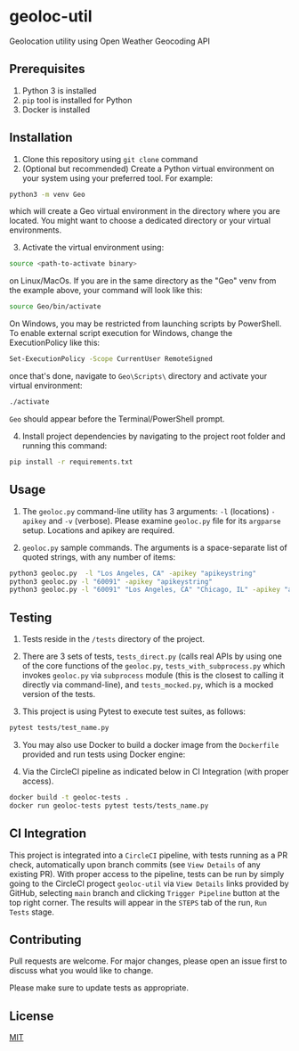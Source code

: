 # geoloc-util

Geolocation utility using Open Weather Geocoding API

## Prerequisites
1. Python 3 is installed
2. `pip` tool is installed for Python
3. Docker is installed


## Installation

1. Clone this repository using `git clone` command
2. (Optional but recommended) Create a Python virtual environment on your system using your preferred tool. For example:
```bash
python3 -m venv Geo
```
which will create a Geo virtual environment in the directory where you are located. You might want to choose a dedicated directory or your virtual environments.

3. Activate the virtual environment using:
```bash
source <path-to-activate binary>
```
on Linux/MacOs. If you are in the same directory as the "Geo" venv from the example above, your command will look like this:
```bash
source Geo/bin/activate
```
On Windows, you may be restricted from launching scripts by PowerShell. To enable external script execution for Windows, change the ExecutionPolicy like this:
```bash
Set-ExecutionPolicy -Scope CurrentUser RemoteSigned
```
once that's done, navigate to `Geo\Scripts\` directory and activate your virtual environment:
```bash
./activate
```
`Geo` should appear before the Terminal/PowerShell prompt.

4. Install project dependencies by navigating to the project root folder and running this command:
```bash
pip install -r requirements.txt
```




## Usage
1. The `geoloc.py` command-line utility has 3 arguments: `-l` (locations) `-apikey` and `-v` (verbose). Please examine `geoloc.py` file for  its `argparse` setup. Locations and apikey are required.

2. `geoloc.py` sample commands. The arguments is a space-separate list of quoted strings, with any number of items:

```bash
python3 geoloc.py  -l "Los Angeles, CA" -apikey "apikeystring"
python3 geoloc.py -l "60091" -apikey "apikeystring"
python3 geoloc.py -l "60091" "Los Angeles, CA" "Chicago, IL" -apikey "apikeystring" -v
```

## Testing

1. Tests reside in the `/tests` directory of the project. 

2. There are 3 sets of tests, `tests_direct.py` (calls real APIs by using one of the core functions of the `geoloc.py`, `tests_with_subprocess.py` which invokes `geoloc.py` via `subprocess` module (this is the closest to calling it directly via command-line), and `tests_mocked.py`, which is a mocked version of the tests.

3. This project is using Pytest to execute test suites, as follows:

```bash
pytest tests/test_name.py
```
3. You may also use Docker to build a docker image from the `Dockerfile` provided and run tests using Docker engine:

4. Via the CircleCI pipeline as indicated below in CI Integration (with proper access).

```bash
docker build -t geoloc-tests .
docker run geoloc-tests pytest tests/tests_name.py 
```
## CI Integration

This project is integrated into a `CircleCI` pipeline, with tests running as a PR check, automatically upon branch commits (see `View Details` of any existing PR). With proper access to the pipeline, tests can be run by simply going to the CircleCI progect `geoloc-util` via `View Details` links provided by GitHub, selecting `main` branch and clicking `Trigger Pipeline` button at the top right corner. The results will appear in the `STEPS` tab of the run, `Run Tests` stage.

## Contributing

Pull requests are welcome. For major changes, please open an issue first
to discuss what you would like to change.

Please make sure to update tests as appropriate.

## License

[MIT](https://choosealicense.com/licenses/mit/)
